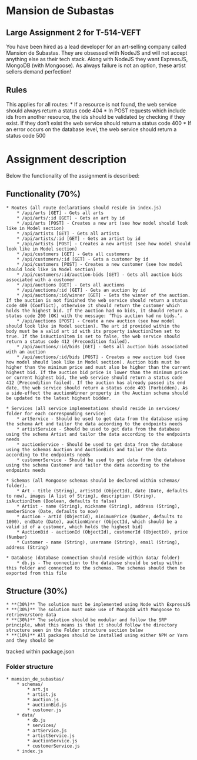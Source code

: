 # Mansion de Subastas
## Large Assignment 2 for T-514-VEFT

You have been hired as a lead developer for an art-selling company called Mansion de Subastas.
They are obsessed with NodeJS and will not accept anything else as their tech stack. Along with
NodeJS they want ExpressJS, MongoDB (with Mongoose). As always failure is not an option,
these artist sellers demand perfection!

## Rules
This applies for all routes:
	* If a resource is not found, the web service should always return a status code 404
	* In POST requests which include ids from another resource, the ids should be validated by checking if they exist. If they don’t exist the web service should return a status code 400
	* If an error occurs on the database level, the web service should return a status code 500

# Assignment description
Below the functionality of the assignment is described:

## Functionality (70%)
	* Routes (all route declarations should reside in index.js)
		* /api/arts [GET] - Gets all arts
		* /api/arts/:id [GET] - Gets an art by id
		* /api/arts [POST] - Creates a new art (see how model should look like in Model section)
		* /api/artists [GET] - Gets all artists
		* /api/artists/:id [GET] - Gets an artist by id
		* /api/artists [POST] - Creates a new artist (see how model should look like in Model section)
		* /api/customers [GET] - Gets all customers
		* /api/customers/:id [GET] - Gets a customer by id
		* /api/customers [POST] - Creates a new customer (see how model should look like in Model section)
		* /api/customers/:id/auction-bids [GET] - Gets all auction bids associated with a customer
		* /api/auctions [GET] - Gets all auctions
		* /api/auctions/:id [GET] - Gets an auction by id
		* /api/auctions/:id/winner [GET] - Gets the winner of the auction. If the auction is not finished the web service should return a status code 409 (Conflict), otherwise it should return the customer which holds the highest bid. If the auction had no bids, it should return a status code 200 (OK) with the message: ‘This auction had no bids.’.
		* /api/auctions [POST] - Create a new auction (see how model should look like in Model section). The art id provided within the body must be a valid art id with its property isAuctionItem set to true. If the isAuctionItem is set to false, the web service should return a status code 412 (Precondition failed).
		* /api/auctions/:id/bids [GET] - Gets all auction bids associated with an auction
		* /api/auctions/:id/bids [POST] - Creates a new auction bid (see how model should look like in Model section). Auction bids must be higher than the minimum price and must also be higher than the current highest bid. If the auction bid price is lower than the minimum price or current highest bid, the web service should return a status code 412 (Precondition failed). If the auction has already passed its end date, the web service should return a status code 403 (Forbidden). As a side-effect the auctionWinner property in the Auction schema should be updated to the latest highest bidder.

	* Services (all service implementations should reside in services/ folder for each corresponding service)
		* artService - Should be used to get data from the database using the schema Art and tailor the data according to the endpoints needs
		* artistService - Should be used to get data from the database using the schema Artist and tailor the data according to the endpoints needs
		* auctionService - Should be used to get data from the database using the schemas Auction and AuctionBids and tailor the data according to the endpoints needs
		* customerService - Should be used to get data from the database using the schema Customer and tailor the data according to the endpoints needs

	* Schemas (all Mongoose schemas should be declared within schemas/ folder).
		* Art - title (String), artistId (ObjectId), date (Date, defaults to now), images (A list of String), description (String), isAuctionItem (Boolean, defaults to false)
		* Artist - name (String), nickname (String), address (String), memberSince (Date, defaults to now)
		* Auction - artId (ObjectId), minimumPrice (Number, defaults to 1000), endDate (Date), auctionWinner (ObjectId, which should be a valid id of a customer, which holds the highest bid)
		* AuctionBid - auctionId (ObjectId), customerId (ObjectId), price (Number)
		* Customer - name (String), username (String), email (String), address (String)

	* Database (database connection should reside within data/ folder)
		* db.js - The connection to the database should be setup within this folder and connected to the schemas. The schemas should then be exported from this file

## Structure (30%)
	* **(30%)** The solution must be implemented using Node with ExpressJS
	* **(30%)** The solution must make use of MongoDB with Mongoose to retrieve/store data
	* **(30%)** The solution should be modular and follow the SRP principle, what this means is that it should follow the directory structure seen in the Folder structure section below
	* **(10%)** All packages should be installed using either NPM or Yarn and they should be
tracked within package.json

### Folder structure
	* mansion_de_subastas/
		* schemas/
			* art.js
			* artist.js
			* auction.js
			* auctionBid.js
			* customer.js
		* data/
			* db.js
			* services/
			* artService.js
			* artistService.js
			* auctionService.js
			* customerService.js
		* index.js
